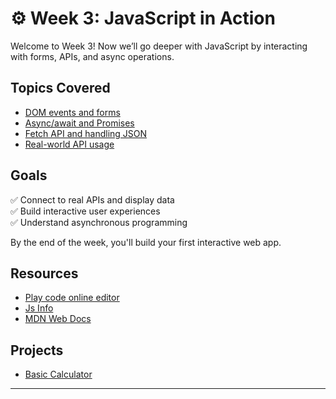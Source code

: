 # ⚙️ Week 3: JavaScript in Action

Welcome to Week 3! Now we’ll go deeper with JavaScript by interacting with forms, APIs, and async operations.

## Topics Covered

- [DOM events and forms](./01-dom-events)
- [Async/await and Promises](./02-promises-async-await)
- [Fetch API and handling JSON](./03-fetch-api)
- [Real-world API usage](./04-practical-api)

## Goals

✅ Connect to real APIs and display data  
✅ Build interactive user experiences  
✅ Understand asynchronous programming

By the end of the week, you'll build your first interactive web app.

## Resources

- [Play code online editor](https://playcode.io/)
- [Js Info](https://javascript.info/)
- [MDN Web Docs](https://developer.mozilla.org/en-US/docs/Web/JavaScript)

## Projects

- [Basic Calculator](./projects/basic-calculator.md)

---
